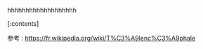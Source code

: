 

hhhhhhhhhhhhhhhhhhh
    
[:contents]

参考 : https://fr.wikipedia.org/wiki/T%C3%A9lenc%C3%A9phale



    
